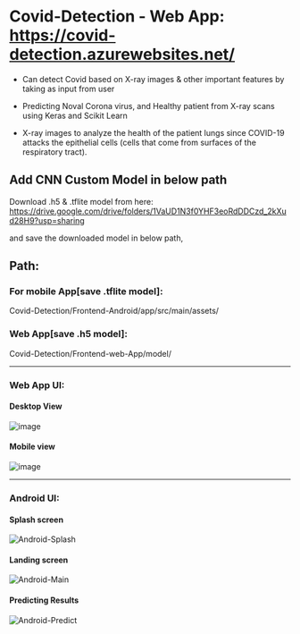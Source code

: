 # Covid-Detection - Web App: https://covid-detection.azurewebsites.net/
- Can detect Covid based on X-ray images &amp; other important features by taking as input from user

- Predicting Noval Corona virus, and Healthy patient from X-ray scans using Keras and Scikit Learn

- X-ray images to analyze the health of the patient lungs since COVID-19 attacks the epithelial cells (cells that come from surfaces of the respiratory tract). 

## Add CNN Custom Model in below path
Download .h5 & .tflite model from here: https://drive.google.com/drive/folders/1VaUD1N3f0YHF3eoRdDDCzd_2kXud28H9?usp=sharing

and save the downloaded model in below path, 

## Path: 
### For mobile App[save .tflite model]: 
Covid-Detection/Frontend-Android/app/src/main/assets/
### Web App[save .h5 model]: 
Covid-Detection/Frontend-web-App/model/

-----------------------------------------
### Web App UI:
#### Desktop View
![image](https://user-images.githubusercontent.com/39268487/126876424-35184089-8ee1-4e66-ba10-bb694726eff2.png)

#### Mobile view
![image](https://user-images.githubusercontent.com/39268487/126876885-e32a905d-6195-4bef-88ce-55917547a749.png)

------------------------------------------
### Android UI:
#### Splash screen
![Android-Splash](https://user-images.githubusercontent.com/39268487/126877057-3dccfef3-cf2e-40e1-85c8-e8e332c01c8a.jpg)

#### Landing screen
![Android-Main](https://user-images.githubusercontent.com/39268487/126877093-f1957f0f-e1aa-4a6a-9a3f-c85c29487922.jpg)

#### Predicting Results
![Android-Predict](https://user-images.githubusercontent.com/39268487/126877067-cfb461b2-6990-4b79-9ee2-4f29f213215d.jpg)




